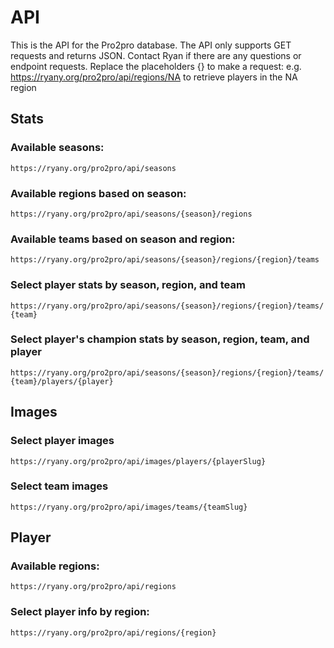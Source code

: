 # API
This is the API for the Pro2pro database. The API only supports GET requests and returns JSON.
Contact Ryan if there are any questions or endpoint requests.
Replace the placeholders {} to make a request:
  e.g. https://ryany.org/pro2pro/api/regions/NA to retrieve players in the NA region

## Stats
### Available seasons:
  `https://ryany.org/pro2pro/api/seasons`

### Available regions based on season:
  `https://ryany.org/pro2pro/api/seasons/{season}/regions`

### Available teams based on season and region:
  `https://ryany.org/pro2pro/api/seasons/{season}/regions/{region}/teams`

### Select player stats by season, region, and team
  `https://ryany.org/pro2pro/api/seasons/{season}/regions/{region}/teams/{team}`

### Select player's champion stats by season, region, team, and player
  `https://ryany.org/pro2pro/api/seasons/{season}/regions/{region}/teams/{team}/players/{player}`

## Images
### Select player images
  `https://ryany.org/pro2pro/api/images/players/{playerSlug}`

### Select team images
  `https://ryany.org/pro2pro/api/images/teams/{teamSlug}`

## Player
### Available regions:
  `https://ryany.org/pro2pro/api/regions`

### Select player info by region:
  `https://ryany.org/pro2pro/api/regions/{region}`

